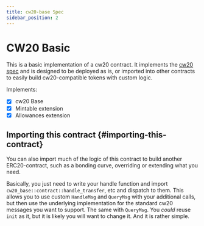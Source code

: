 ```yaml
---
title: cw20-base Spec
sidebar_position: 2
---
```


# CW20 Basic

This is a basic implementation of a cw20 contract. It implements the [cw20 spec](spec.md) and is designed to be deployed
as is, or imported into other contracts to easily build cw20-compatible tokens with custom logic.

Implements:

- [x] cw20 Base
- [x] Mintable extension
- [x] Allowances extension

## Importing this contract {#importing-this-contract}

You can also import much of the logic of this contract to build another ERC20-contract, such as a bonding curve,
overriding or extending what you need.

Basically, you just need to write your handle function and import
`cw20_base::contract::handle_transfer`, etc and dispatch to them. This allows you to use custom `HandleMsg`
and `QueryMsg` with your additional calls, but then use the underlying implementation for the standard cw20 messages you
want to support. The same with `QueryMsg`. You *could* reuse `init`
as it, but it is likely you will want to change it. And it is rather simple.
